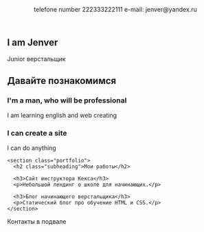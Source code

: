 <!DOCTYPE html>
<html lang="ru">
  <head>
    <meta charset="UTF-8">
    <link rel="stylesheet" href="style.css">
<link href="https://fonts.googleapis.com/css?family=Montserrat:400,500,700|Old+Standard+TT&display=swap&subset=cyrillic" rel="stylesheet">
    <title>Портфолио Jenver верстальщика</title>
  </head>

  <body>
    <header class="page-header">
     <div class="container">
	telefone number 222333222111 e-mail: jenver@yandex.ru
    </div>
    </header>
    <div class="container">
    <section class="hero-image">
      <h1 class="heading">I am Jenver</h1>
      <p>Junior верстальщик</p>
    </section>
    <section class="intro">
      <h2 class="subheading">Давайте познакомимся</h2>
      <h3>I'm a man, who will be professional</h3>
      <p>I am learning english and web creating</p>
      <h3>I can create a site</h3>
      <p>I can do anything</p>
    </section>

    <section class="portfolio">
      <h2 class="subheading">Мои работы</h2>

      <h3>Сайт инструктора Кекса</h3>
      <p>Небольшой лендинг о школе для начинающих.</p>

      <h3>Блог начинающего верстальщика</h3>
      <p>Статический блог про обучение HTML и CSS.</p>
    </section>
  </div>
    <footer class="page-footer">
<div class="container">
      Контакты в подвале
</div>
    </footer>
   </body>
</html>